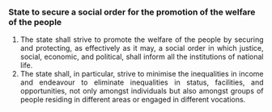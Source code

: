### State to secure a social order for the promotion of the welfare of the people

1. <div style="text-align: justify"> The state shall strive to promote the welfare of the people by securing and protecting, as effectively as it may, a social order in which justice, social, economic, and political, shall inform all the institutions of national life.
2. <div style="text-align: justify"> The state shall, in particular, strive to minimise the inequalities in income and endeavour to eliminate inequalities in status, facilities, and opportunities, not only amongst individuals but also amongst groups of people residing in different areas or engaged in different vocations.
